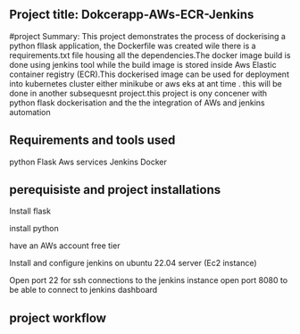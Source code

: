 ## Project title: Dokcerapp-AWs-ECR-Jenkins
#project Summary: 
This project demonstrates the process of dockerising a python fllask application, the Dockerfile was created wile there is a requirements.txt file housing all the dependencies.The docker image build is done using jenkins tool while the build image is stored inside Aws Elastic container registry (ECR).This dockerised image can be used for deployment into kubernetes cluster either minikube or aws eks at ant time . this will be done in another  subsequesnt project.this project is ony concener with python flask dockerisation and the the integration of AWs and jenkins automation
## Requirements and tools used
python Flask
Aws services
Jenkins
Docker

##  perequisiste and project installations
Install flask

install python

have an AWs account free tier

Install  and configure jenkins on ubuntu 22.04 server (Ec2 instance)

Open port 22 for ssh connections to the  jenkins instance
open port 8080 to be able to connect to jenkins dashboard

## project workflow




